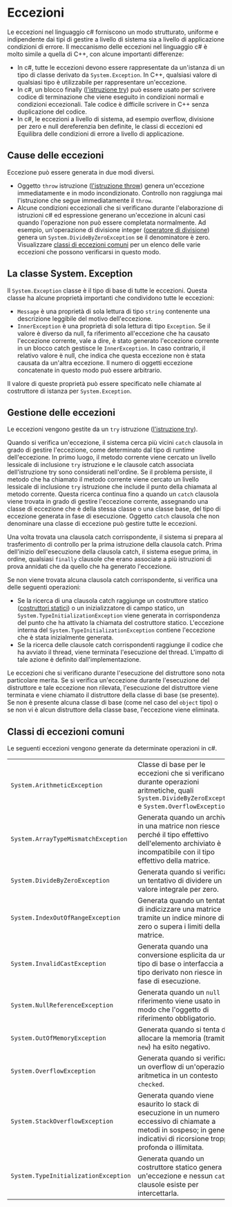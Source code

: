 # <a name="exceptions"></a>Eccezioni

Le eccezioni nel linguaggio c# forniscono un modo strutturato, uniforme e indipendente dai tipi di gestire a livello di sistema sia a livello di applicazione condizioni di errore. Il meccanismo delle eccezioni nel linguaggio c# è molto simile a quella di C++, con alcune importanti differenze:

*  In c#, tutte le eccezioni devono essere rappresentate da un'istanza di un tipo di classe derivato da `System.Exception`. In C++, qualsiasi valore di qualsiasi tipo è utilizzabile per rappresentare un'eccezione.
*  In c#, un blocco finally ([l'istruzione try](statements.md#the-try-statement)) può essere usato per scrivere codice di terminazione che viene eseguito in condizioni normali e condizioni eccezionali. Tale codice è difficile scrivere in C++ senza duplicazione del codice.
*  In c#, le eccezioni a livello di sistema, ad esempio overflow, divisione per zero e null dereferenzia ben definite, le classi di eccezioni ed Equilibra delle condizioni di errore a livello di applicazione.

## <a name="causes-of-exceptions"></a>Cause delle eccezioni

Eccezione può essere generata in due modi diversi.

*  Oggetto `throw` istruzione ([l'istruzione throw](statements.md#the-throw-statement)) genera un'eccezione immediatamente e in modo incondizionato. Controllo non raggiunga mai l'istruzione che segue immediatamente il `throw`.
*  Alcune condizioni eccezionali che si verificano durante l'elaborazione di istruzioni c# ed espressione generano un'eccezione in alcuni casi quando l'operazione non può essere completata normalmente. Ad esempio, un'operazione di divisione integer ([operatore di divisione](expressions.md#division-operator)) genera un `System.DivideByZeroException` se il denominatore è zero. Visualizzare [classi di eccezioni comuni](exceptions.md#common-exception-classes) per un elenco delle varie eccezioni che possono verificarsi in questo modo.

## <a name="the-systemexception-class"></a>La classe System. Exception

Il `System.Exception` classe è il tipo di base di tutte le eccezioni. Questa classe ha alcune proprietà importanti che condividono tutte le eccezioni:

*  `Message` è una proprietà di sola lettura di tipo `string` contenente una descrizione leggibile del motivo dell'eccezione.
*  `InnerException` è una proprietà di sola lettura di tipo `Exception`. Se il valore è diverso da null, fa riferimento all'eccezione che ha causato l'eccezione corrente, vale a dire, è stato generato l'eccezione corrente in un blocco catch gestisce le `InnerException`. In caso contrario, il relativo valore è null, che indica che questa eccezione non è stata causata da un'altra eccezione. Il numero di oggetti eccezione concatenate in questo modo può essere arbitrario.

Il valore di queste proprietà può essere specificato nelle chiamate al costruttore di istanza per `System.Exception`.

## <a name="how-exceptions-are-handled"></a>Gestione delle eccezioni

Le eccezioni vengono gestite da un `try` istruzione ([l'istruzione try](statements.md#the-try-statement)).

Quando si verifica un'eccezione, il sistema cerca più vicini `catch` clausola in grado di gestire l'eccezione, come determinato dal tipo di runtime dell'eccezione. In primo luogo, il metodo corrente viene cercato un livello lessicale di inclusione `try` istruzione e le clausole catch associata dell'istruzione try sono considerati nell'ordine. Se il problema persiste, il metodo che ha chiamato il metodo corrente viene cercato un livello lessicale di inclusione `try` istruzione che include il punto della chiamata al metodo corrente. Questa ricerca continua fino a quando un `catch` clausola viene trovata in grado di gestire l'eccezione corrente, assegnando una classe di eccezione che è della stessa classe o una classe base, del tipo di eccezione generata in fase di esecuzione. Oggetto `catch` clausola che non denominare una classe di eccezione può gestire tutte le eccezioni.

Una volta trovata una clausola catch corrispondente, il sistema si prepara al trasferimento di controllo per la prima istruzione della clausola catch. Prima dell'inizio dell'esecuzione della clausola catch, il sistema esegue prima, in ordine, qualsiasi `finally` clausole che erano associate a più istruzioni di prova annidati che da quello che ha generato l'eccezione.

Se non viene trovata alcuna clausola catch corrispondente, si verifica una delle seguenti operazioni:

*  Se la ricerca di una clausola catch raggiunge un costruttore statico ([costruttori statici](classes.md#static-constructors)) o un inizializzatore di campo statico, un `System.TypeInitializationException` viene generata in corrispondenza del punto che ha attivato la chiamata del costruttore statico. L'eccezione interna del `System.TypeInitializationException` contiene l'eccezione che è stata inizialmente generata.
*  Se la ricerca delle clausole catch corrispondenti raggiunge il codice che ha avviato il thread, viene terminata l'esecuzione del thread. L'impatto di tale azione è definito dall'implementazione.

Le eccezioni che si verificano durante l'esecuzione del distruttore sono nota particolare merita. Se si verifica un'eccezione durante l'esecuzione del distruttore e tale eccezione non rilevata, l'esecuzione del distruttore viene terminata e viene chiamato il distruttore della classe di base (se presente). Se non è presente alcuna classe di base (come nel caso del `object` tipo) o se non vi è alcun distruttore della classe base, l'eccezione viene eliminata.

## <a name="common-exception-classes"></a>Classi di eccezioni comuni

Le seguenti eccezioni vengono generate da determinate operazioni in c#.

|                                      |                |
|--------------------------------------|----------------|
| `System.ArithmeticException`         | Classe di base per le eccezioni che si verificano durante operazioni aritmetiche, quali `System.DivideByZeroException` e `System.OverflowException`. | 
| `System.ArrayTypeMismatchException`  | Generata quando un archivio in una matrice non riesce perché il tipo effettivo dell'elemento archiviato è incompatibile con il tipo effettivo della matrice. | 
| `System.DivideByZeroException`       | Generata quando si verifica un tentativo di dividere un valore integrale per zero. | 
| `System.IndexOutOfRangeException`    | Generata quando un tentativo di indicizzare una matrice tramite un indice minore di zero o supera i limiti della matrice. | 
| `System.InvalidCastException`        | Generata quando una conversione esplicita da un tipo di base o interfaccia a un tipo derivato non riesce in fase di esecuzione. | 
| `System.NullReferenceException`      | Generata quando un `null` riferimento viene usato in modo che l'oggetto di riferimento obbligatorio. | 
| `System.OutOfMemoryException`        | Generata quando si tenta di allocare la memoria (tramite `new`) ha esito negativo. | 
| `System.OverflowException`           | Generata quando si verifica un overflow di un'operazione aritmetica in un contesto `checked`. | 
| `System.StackOverflowException`      | Generata quando viene esaurito lo stack di esecuzione in un numero eccessivo di chiamate a metodi in sospeso; in genere indicativi di ricorsione troppo profonda o illimitata. | 
| `System.TypeInitializationException` | Generata quando un costruttore statico genera un'eccezione e nessun `catch` clausole esiste per intercettarla. | 
